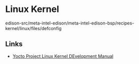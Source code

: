 Linux Kernel
==

edison-src/meta-intel-edison/meta-intel-edison-bsp/recipes-kernel/linux/files/defconfig

## Links

- [Yocto Project Linux Kernel DEvelopment Manual](http://www.yoctoproject.org/docs/latest/kernel-dev/kernel-dev.html)
